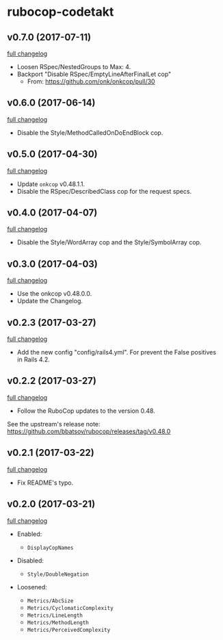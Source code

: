 # rubocop-codetakt

## v0.7.0 (2017-07-11)

[full changelog](https://github.com/codetakt/rubocop-codetakt/compare/v0.6.0...v0.7.0)

*	Loosen RSpec/NestedGroups to Max: 4.
* Backport "Disable RSpec/EmptyLineAfterFinalLet cop"
  * From: https://github.com/onk/onkcop/pull/30

## v0.6.0 (2017-06-14)

[full changelog](https://github.com/codetakt/rubocop-codetakt/compare/v0.5.0...v0.6.0)

*	Disable the Style/MethodCalledOnDoEndBlock cop.

## v0.5.0 (2017-04-30)

[full changelog](https://github.com/codetakt/rubocop-codetakt/compare/v0.4.0...v0.5.0)

* Update `onkcop` v0.48.1.1.
* Disable the RSpec/DescribedClass cop for the request specs.

## v0.4.0 (2017-04-07)

[full changelog](https://github.com/codetakt/rubocop-codetakt/compare/v0.3.0...v0.4.0)

* Disable the Style/WordArray cop and the Style/SymbolArray cop.

## v0.3.0 (2017-04-03)

[full changelog](https://github.com/codetakt/rubocop-codetakt/compare/v0.2.3...v0.3.0)

* Use the onkcop v0.48.0.0.
* Update the Changelog.

## v0.2.3 (2017-03-27)

[full changelog](https://github.com/codetakt/rubocop-codetakt/compare/v0.2.2...v0.2.3)

* Add the new config "config/rails4.yml".
  For prevent the False positives in Rails 4.2.

## v0.2.2 (2017-03-27)

[full changelog](https://github.com/codetakt/rubocop-codetakt/compare/v0.2.1...v0.2.2)

* Follow the RuboCop updates to the version 0.48.

See the upstream's release note: <https://github.com/bbatsov/rubocop/releases/tag/v0.48.0>

## v0.2.1 (2017-03-22)

[full changelog](https://github.com/codetakt/rubocop-codetakt/compare/v0.2.0...v0.2.1)

* Fix README's typo.

## v0.2.0 (2017-03-21)

[full changelog](https://github.com/codetakt/rubocop-codetakt/compare/v0.1.0...v0.2.0)

* Enabled:
  * `DisplayCopNames`

* Disabled:
  * `Style/DoubleNegation`

* Loosened:
  * `Metrics/AbcSize`
  * `Metrics/CyclomaticComplexity`
  * `Metrics/LineLength`
  * `Metrics/MethodLength`
  * `Metrics/PerceivedComplexity`
